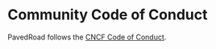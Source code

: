 # Community Code of Conduct

PavedRoad follows the [CNCF Code of Conduct](https://github.com/cncf/foundation/blob/master/code-of-conduct.md).
